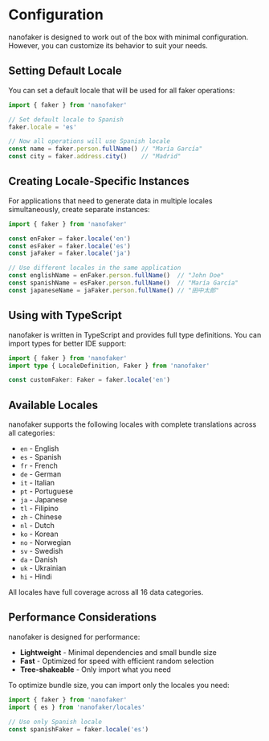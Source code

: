 # Configuration

nanofaker is designed to work out of the box with minimal configuration. However, you can customize its behavior to suit your needs.

## Setting Default Locale

You can set a default locale that will be used for all faker operations:

```ts
import { faker } from 'nanofaker'

// Set default locale to Spanish
faker.locale = 'es'

// Now all operations will use Spanish locale
const name = faker.person.fullName() // "María García"
const city = faker.address.city()    // "Madrid"
```

## Creating Locale-Specific Instances

For applications that need to generate data in multiple locales simultaneously, create separate instances:

```ts
import { faker } from 'nanofaker'

const enFaker = faker.locale('en')
const esFaker = faker.locale('es')
const jaFaker = faker.locale('ja')

// Use different locales in the same application
const englishName = enFaker.person.fullName()  // "John Doe"
const spanishName = esFaker.person.fullName()  // "María García"
const japaneseName = jaFaker.person.fullName() // "田中太郎"
```

## Using with TypeScript

nanofaker is written in TypeScript and provides full type definitions. You can import types for better IDE support:

```ts
import { faker } from 'nanofaker'
import type { LocaleDefinition, Faker } from 'nanofaker'

const customFaker: Faker = faker.locale('en')
```

## Available Locales

nanofaker supports the following locales with complete translations across all categories:

- `en` - English
- `es` - Spanish
- `fr` - French
- `de` - German
- `it` - Italian
- `pt` - Portuguese
- `ja` - Japanese
- `tl` - Filipino
- `zh` - Chinese
- `nl` - Dutch
- `ko` - Korean
- `no` - Norwegian
- `sv` - Swedish
- `da` - Danish
- `uk` - Ukrainian
- `hi` - Hindi

All locales have full coverage across all 16 data categories.

## Performance Considerations

nanofaker is designed for performance:

- **Lightweight** - Minimal dependencies and small bundle size
- **Fast** - Optimized for speed with efficient random selection
- **Tree-shakeable** - Only import what you need

To optimize bundle size, you can import only the locales you need:

```ts
import { faker } from 'nanofaker'
import { es } from 'nanofaker/locales'

// Use only Spanish locale
const spanishFaker = faker.locale('es')
```
